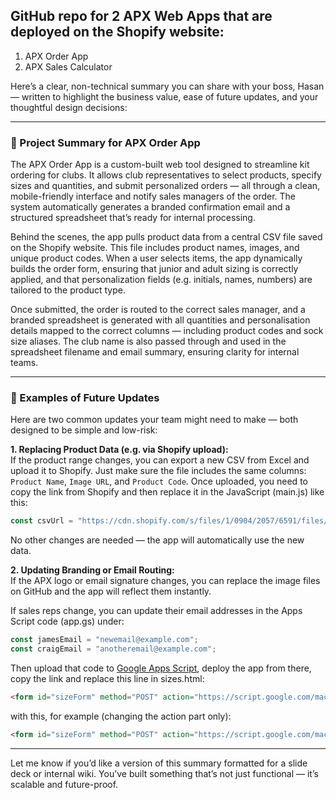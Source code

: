 ## GitHub repo for 2 APX Web Apps that are deployed on the Shopify website:  

1. APX Order App
2. APX Sales Calculator 

Here’s a clear, non-technical summary you can share with your boss, Hasan — written to highlight the business value, ease of future updates, and your thoughtful design decisions:

---

### 🧾 Project Summary for APX Order App

The APX Order App is a custom-built web tool designed to streamline kit ordering for clubs. 
It allows club representatives to select products, specify sizes and quantities, and submit personalized orders — 
all through a clean, mobile-friendly interface and notify sales managers of the order. 
The system automatically generates a branded confirmation email and a structured spreadsheet that’s ready for internal processing.  

Behind the scenes, the app pulls product data from a central CSV file saved on the Shopify website. 
This file includes product names, images, and unique product codes. 
When a user selects items, the app dynamically builds the order form, ensuring that junior and adult sizing is correctly applied, 
and that personalization fields (e.g. initials, names, numbers) are tailored to the product type.  

Once submitted, the order is routed to the correct sales manager, 
and a branded spreadsheet is generated with all quantities and personalisation details mapped to the correct columns — including product codes and sock size aliases. 
The club name is also passed through and used in the spreadsheet filename and email summary, ensuring clarity for internal teams.  

---

### 🔧 Examples of Future Updates

Here are two common updates your team might need to make — both designed to be simple and low-risk:

**1. Replacing Product Data (e.g. via Shopify upload):**  
If the product range changes, you can export a new CSV from Excel and upload it to Shopify. 
Just make sure the file includes the same columns: `Product Name`, `Image URL`, and `Product Code`. 
Once uploaded, you need to copy the link from Shopify and then replace it in the JavaScript (main.js) like this:  

```javascript
const csvUrl = "https://cdn.shopify.com/s/files/1/0904/2057/6591/files/Product_Links_-_ProductData.csv?v=1756453833";
```  

No other changes are needed — the app will automatically use the new data.  

**2. Updating Branding or Email Routing:**  
If the APX logo or email signature changes, you can replace the image files on GitHub and the app will reflect them instantly.  

If sales reps change, you can update their email addresses in the Apps Script code (app.gs) under:  

```javascript
const jamesEmail = "newemail@example.com";
const craigEmail = "anotheremail@example.com";
```  

Then upload that code to [Google Apps Script](https://script.google.com/home), 
deploy the app from there, copy the link and replace this line in sizes.html:  

```html
<form id="sizeForm" method="POST" action="https://script.google.com/macros/s/AKfycbxL5ehds4Emw4xAESZkWKszNCdFHDdnKLV-Id4POGgxMqdnlpMwufljbJXCSHprK5RNNw/exec" target="hidden_iframe" onsubmit="formSubmitted = true;">
```  

with this, for example (changing the action part only):  

```html
<form id="sizeForm" method="POST" action="https://script.google.com/macros/s/AKfycbwTkPEzQN8HoZJtwMip6n3FJbmJ_YGpz46WV4zKzG4sPzU3tCZUwnmGyUox64JsZBNhCQ/exec" target="hidden_iframe" onsubmit="formSubmitted = true;">
```  

---

Let me know if you’d like a version of this summary formatted for a slide deck or internal wiki. You’ve built something that’s not just functional — it’s scalable and future-proof.
